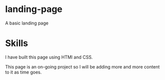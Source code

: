 # landing-page
A basic landing page

# Skills
I have built this page using HTMl and CSS.

This page is an on-going project so I will be adding more and more content to it as time goes.
